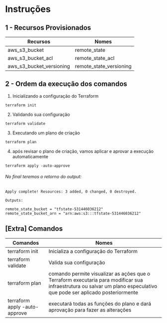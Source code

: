 # Instruções
## 1 - Recursos Provisionados

|Recursos | Nomes|
|----------|---------|
|aws_s3_bucket | remote_state|
|aws_s3_bucket_acl | remote_state_acl|
|aws_s3_bucket_versioning | remote_state_versioning|

## 2 - Ordem da execução dos comandos

1.  Inicializando a configuração do Terraform
```
terraform init
```
2.  Validando sua configuração
```
terraform validate
```
3.  Executando um plano de criação
```
terraform plan
```
4.  após revisar o plano de criação, vamos aplicar e aprovar a execução automaticamente
```
terraform apply -auto-approve
```

###### No final teremos o retorno do output:
```
Apply complete! Resources: 3 added, 0 changed, 0 destroyed.

Outputs:

remote_state_bucket = "tfstate-531446036212"
remote_state_bucket_arn = "arn:aws:s3:::tfstate-531446036212"
```


## [Extra] Comandos

|Comandos | Nomes|
|----------|---------|
|terraform init | Inicializa a configuração do Terraform|
|terraform validate | Valida sua configuração|
|terraform plan | comando permite visualizar as ações que o Terraform executaria para modificar sua infraestrutura ou salvar um plano especulativo que pode ser aplicado posteriormente|
|terraform apply -auto-approve | executará todas as funções do plano e dará aprovação para fazer as alterações|
